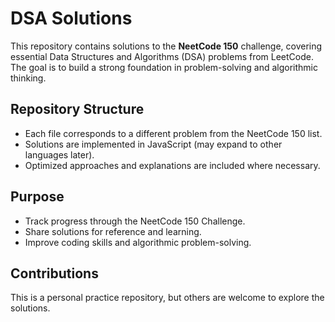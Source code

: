 # DSA Solutions 

This repository contains solutions to the **NeetCode 150** challenge, covering essential Data Structures and Algorithms (DSA) problems from LeetCode. The goal is to build a strong foundation in problem-solving and algorithmic thinking.

## Repository Structure
- Each file corresponds to a different problem from the NeetCode 150 list.
- Solutions are implemented in JavaScript (may expand to other languages later).
- Optimized approaches and explanations are included where necessary.

## Purpose
- Track progress through the NeetCode 150 Challenge.
- Share solutions for reference and learning.
- Improve coding skills and algorithmic problem-solving.

## Contributions
This is a personal practice repository, but others are welcome to explore the solutions.

